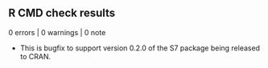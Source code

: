## R CMD check results

0 errors | 0 warnings | 0 note

* This is bugfix to support version 0.2.0 of the S7 package being released to CRAN.
